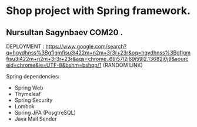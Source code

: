 # Shop project with Spring framework.


## Nursultan Sagynbaev COM20 .


DEPLOYMENT : https://www.google.com/search?q=hgydhnss%3Bgflgmfisu3i422m+n2m+3r3r+23r&oq=hgydhnss%3Bgflgmfisu3i422m+n2m+3r3r+23r&aqs=chrome..69i57l2j69i59l2.13682j0j9&sourceid=chrome&ie=UTF-8&bshm=bshqp/1 (RANDOM LINK)

Spring dependencies: <br>
- Spring Web
- Thymeleaf 
- Spring Security 
- Lombok
- Spring JPA (PosgtreSQL) 
- Java Mail Sender
